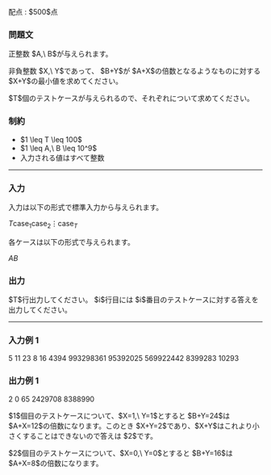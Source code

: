 
<div>

<span>

<span>

<p>
配点 : $500$点
</p>

<div>

<section>

### **問題文**

<p>
正整数 $A,\ B$が与えられます。
</p>

<p>
非負整数 $X,\ Y$であって、 $B+Y$が $A+X$の倍数となるようなものに対する $X+Y$の最小値を求めてください。
</p>

<p>
$T$個のテストケースが与えられるので、それぞれについて求めてください。
</p>

</section>

</div>

<div>

<section>

### **制約**

<ul>

<li>
$1 \leq T \leq 100$
</li>

<li>
$1 \leq A,\ B \leq 10^9$
</li>

<li>
入力される値はすべて整数
</li>

</ul>

</section>

</div>

---

<div>

<div>

<section>

### **入力**

<p>
入力は以下の形式で標準入力から与えられます。
</p>

<div>

$T$$\mathrm{case}_{1}$$\mathrm{case}_{2}$$\vdots$$\mathrm{case}_{T}$
</div>

<p>
各ケースは以下の形式で与えられます。
</p>

<div>

$A$$B$
</div>

</section>

</div>

<div>

<section>

### **出力**

<p>
$T$行出力してください。 $i$行目には $i$番目のテストケースに対する答えを出力してください。
</p>

</section>

</div>

</div>

---

<div>

<section>

### **入力例 1**

<div>

5
11 23
8 16
4394 993298361
95392025 569922442
8399283 10293

</div>

</section>

</div>

<div>

<section>

### **出力例 1**

<div>

2
0
65
2429708
8388990

</div>

<p>
$1$個目のテストケースについて、$X=1,\ Y=1$とすると $B+Y=24$は $A+X=12$の倍数になります。このとき $X+Y=2$であり、$X+Y$はこれより小さくすることはできないので答えは $2$です。
</p>

<p>
$2$個目のテストケースについて、$X=0,\ Y=0$とすると $B+Y=16$は $A+X=8$の倍数になります。
</p>

</section>

</div>

</span>

</span>

</div>
